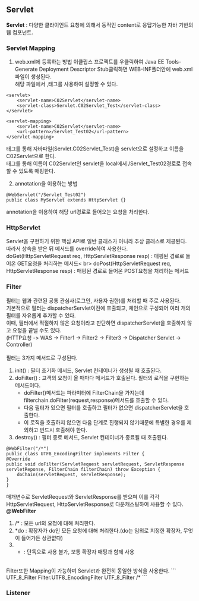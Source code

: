 ## Servlet
**Servlet** : 다양한 클라이언트 요청에 의해서 동적인 content로 응답가능한 자바 기반의 웹 컴포넌트. <br>

### Servlet Mapping
1. web.xml에 등록하는 방법
이클립스 프로젝트를 우클릭하여 Java EE Tools-Generate Deployment Descriptor Stub클릭하면 WEB-INF폴더안에 web.xml파일이 생성된다.<br>
해당 파일에서 <servlet>,<servlet-mapping>태그를 사용하여 설정할 수 있다. <br>
```
<servlet>
  	<servlet-name>C02Servlet</servlet-name>
  	<servlet-class>Servlet.C02Servlet_Test</servlet-class>
</servlet>

<servlet-mapping>
	<servlet-name>C02Servlet</servlet-name>
  	<url-pattern>/Servlet_Test02</url-pattern>
</servlet-mapping>
```

<servlet>태그를 통해 자바파일(Servlet.C02Servlet_Test)을 servlet으로 설정하고 이름을 C02Servlet으로 한다. <br>
<servlet-mapping>태그를 통해 이름이 C02Servlet인 servlet을 local에서 /Servlet_Test02경로로 접속할 수 있도록 매핑한다. <br>

2. annotation을 이용하는 방법
```
@WebServlet("/Servlet_Test02")
public class MyServlet extends HttpServlet {}
```
annotation을 이용하여 해당 url경로로 들어오는 요청을 처리한다. <br>

### HttpServlet
Servlet을 구현하기 위한 핵심 API로 일반 클래스가 아니라 추상 클래스로 제공된다. <br>
따라서 상속을 받은 뒤 메서드를 override하여 사용한다.
doGet(HttpServletRequest req, HttpServletResponse resp) : 매핑된 경로로 들어온 GET요청을 처리하는 메서드< br>
doPost(HttpServletRequest req, HttpServletResponse resp) : 매핑된 경로로 들어온 POST요청을 처리하는 메서드 <br>

### Filter
필터는 웹과 관련된 공통 관심사(로그인, 사용자 권한)를 처리할 때 주로 사용된다. <br>
기본적으로 필터는 dispatcherServlet이전에 호출되고, 체인으로 구성되어 여러 개의 필터를 자유롭게 추가할 수 있다.<br>
이때, 필터에서 적절하지 않은 요청이라고 판단하면 dispatcherServlet을 호출하지 않고 요청을 끝낼 수도 있다. <br>
(HTTP요청 -> WAS -> Filter1 -> Filter2 -> Filter3 -> Dispatcher Servlet -> Controller)<br>
<br>
필터는 3가지 메서드로 구성된다.
1. init() : 필터 초기화 메서드, Servlet 컨테이너가 생성될 때 호출된다.
2. doFilter() : 고객의 요청이 올 때마다 메서드가 호출된다. 필터의 로직을 구현하는 메서드이다.
   - doFilter()메서드는 파라미터에 FilterChain을 가지는데 filterchain.doFilter(request,response)메서드를 호출할 수 있다.
   - 다음 필터가 있으면 필터를 호출하고 필터가 없으면 dispatcherServlet을 호출한다.
   - 이 로직을 호출하지 않으면 다음 단계로 진행되지 않기때문에 특별한 경우를 제외하고 반드시 호출해야 한다.
4. destroy() : 필터 종료 메서드, Servlet 컨테이너가 종료될 때 호출된다.

```
@WebFilter("/*")
public class UTF8_EncodingFilter implements Filter {
@Override
public void doFilter(ServletRequest servletRequest, ServletResponse servletReponse, FilterChain filterChain) throw Exception {
	doChain(servletRequest, servletResponse);
}
}
```
매개변수로 ServletRequest와 ServletResponse를 받으며 이를 각각 HttpServletRequest, HttpServletResponse로 다운캐스팅하여 사용할 수 있다. <br>
**@WebFilter** <br>
1. /* : 모든 url의 요청에 대해 처리한다.
2. *do : 확장자가 do인 모든 요청에 대해 처리한다.(do는 임의로 지정한 확장자, 무엇이 들어가든 상관없다)
3. * : 단독으로 사용 불가, 보통 확장자 매핑과 함께 사용
<br>
Filter또한 Mapping이 가능하며 Servlet과 완전히 동일한 방식을 사용한다.
```
<filter>
  	<filter-name>UTF_8_Filter</filter-name>
  	<filter-class>Filter.UTF8_EncodingFilter</filter-class>
</filter>
<filter-mapping>
	<filter-name>UTF_8_Filter</filter-name>
	<url-pattern>/*</url-pattern>  
</filter-mapping>
```

### Listener



